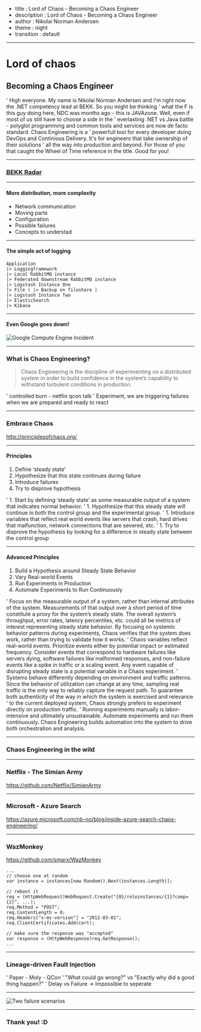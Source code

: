 - title : Lord of Chaos - Becoming a Chaos Engineer
- description : Lord of Chaos - Becoming a Chaos Engineer
- author : Nikolai Norman Andersen
- theme : night
- transition : default

***

# Lord of chaos

## Becoming a Chaos Engineer

' High everyone. My name is Nikolai Norman Andersen and I'm right now the .NET competency lead at BEKK. So you might be thinking
' what the F is this guy doing here, NDC was months ago - this is JAVAzone. Well, even if most of us still have to choose a side in the
' everlasting .NET vs Java battle - polyglot programming and common tools and services are now de facto standard. Chaos Engineering is a
' powerfull tool for every developer doing DevOps and Continious Delivery. It's for engineers that take ownership of their solutions
' all the way into production and beyond. For those of you that caught the Wheel of Time reference in the title. Good for you!

***

### <a href="https://radar.bekk.no/tech2016/arkitektur-og-plattform" data-preview-link>BEKK Radar</a>

---

#### More distribution, more complexity

- Network communication
- Moving parts
- Configuration
- Possible failures
- Concepts to understad <!-- Like Service discovery and Circuit breakers -->

<!-- Our software systems are becoming more complex and more distributed. Microservices has become a household word, and many greenfield projects starts with small services from scratch. While it gives a lot opportunities, especially when it comes to scaling, polyglot solutions and maintenance, it also gives us a new set of problems: More network communication and more moving parts. We have a lot more configuration and we need to gracefully handle failures. Most likely we need service discovery and we are probably using a circuit breaker or two. This is getting complicated, but we get it working. -->

---

#### The simple act of logging

```
Application
|> Loggingframework
|> Local RabbitMQ instance
|> Federated downstream RabbitMQ instance
|> Logstash Instance One
|> File ( |> Backup on fileshare )
|> Logstash Instance Two
|> ElasticSearch
|> Kibana
````

---

#### Even Google goes down!

![Google Compute Engine Incident](images/googlecomputeincident.png)

<!-- So how can we solve it? Well, you should  -->


***

### What is Chaos Engineering?

> Chaos Engineering is the discipline of experimenting on a distributed system
in order to build confidence in the system’s capability
to withstand turbulent conditions in production.

<!-- And why is this so important now? Right now I'm supposed to be at my desk to make sure National Tests in Norway are going as expected -->

' controlled burn - netflix qcon talk
' Experiment, we are triggering failures when we are prepared and ready to react

***

<!-- But how do we trust that all our failure handling will work as expected? How can we be sure that our autoscaling works? -->

### Embrace Chaos

<!-- We use unit tests to make sure our logic is sound, integration tests to test how our modules and systems work together and smoke tests to test more realistic scenarios when our solution is deployed to a environment with similarities to production. However we all know there are bugs or situations that will only occur in production, either because of the data or because of the load. Chaos Testing is a response to all of this. By injecting failures in a controlled experiment we can see how our system handles them. And we do it the only place where it matters: In production! And before you jump out of your chair to yell “Testing in production!? That’s crazy!”, let me tell you a bit more about Chaos Testing in practice: Chaos Testing, or Chaos Engineering, is not about fucking yourself over. It’s about finding weaknesses before they manifest, and to automate the process so you can, at any time - and after any change - be certain that your infrastructure and system can handle failures. -->

http://principlesofchaos.org/

---

#### Principles

1. Define ‘steady state’
1. Hypothesize that this state continues during failure
1. Introduce failures
1. Try to disprove hypothesis

' 1. Start by defining ‘steady state’ as some measurable output of a system that indicates normal behavior.
' 1. Hypothesize that this steady state will continue in both the control group and the experimental group.
' 1. Introduce variables that reflect real world events like servers that crash, hard drives that malfunction, network connections that are severed, etc.
' 1. Try to disprove the hypothesis by looking for a difference in steady state between the control group

---

#### Advanced Principles

1. Build a Hypothesis around Steady State Behavior
1. Vary Real-world Events
1. Run Experiments in Production
1. Automate Experiments to Run Continuously

' Focus on the measurable output of a system, rather than internal attributes of the system.  Measurements of that output over a short period of time constitute a proxy for the system’s steady state.  The overall system’s throughput, error rates, latency percentiles, etc. could all be metrics of interest representing steady state behavior.  By focusing on systemic behavior patterns during experiments, Chaos verifies that the system does work, rather than trying to validate how it works.
' Chaos variables reflect real-world events.  Prioritize events either by potential impact or estimated frequency.  Consider events that correspond to hardware failures like servers dying, software failures like malformed responses, and non-failure events like a spike in traffic or a scaling event. Any event capable of disrupting steady state is a potential variable in a Chaos experiment.
' Systems behave differently depending on environment and traffic patterns.  Since the behavior of utilization can change at any time, sampling real traffic is the only way to reliably capture the request path.  To guarantee both authenticity of the way in which the system is exercised and relevance ' to the current deployed system, Chaos strongly prefers to experiment directly on production traffic.
' Running experiments manually is labor-intensive and ultimately unsustainable.  Automate experiments and run them continuously.  Chaos Engineering builds automation into the system to drive both orchestration and analysis.

***

### Chaos Engineering in the wild

---

### Netflix - The Simian Army
https://github.com/Netflix/SimianArmy <!-- Chaos Monkey -->

<!-- is a suite of tools for keeping your cloud operating in top form. Chaos Monkey, the first member, is a resiliency tool that helps ensure that your applications can tolerate random instance failures -->

---

### Microsoft - Azure Search
https://azure.microsoft.com/nb-no/blog/inside-azure-search-chaos-engineering/

---

### WazMonkey
https://github.com/smarx/WazMonkey

```
...
// choose one at random
var instance = instances[new Random().Next(instances.Length)];

// reboot it
req = (HttpWebRequest)WebRequest.Create("{0}/roleinstances/{1}?comp={2}", ...);
req.Method = "POST";
req.ContentLength = 0;
req.Headers["x-ms-version"] = "2012-03-01";
req.ClientCertificates.Add(cert);

// make sure the response was "accepted"
var response = (HttpWebResponse)req.GetResponse();
...
```

***

### Lineage-driven Fault Injection

' Paper - Moly - QCon
' "What could go wrong?" vs "Exactly  why did a good thing happen?"
' Delay vs Failure -> Impossible to seperate

---

![Two failure scenarios](images/failures.png)

***

### Thank you! :D